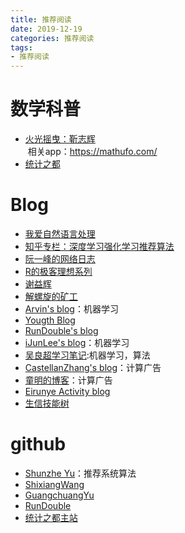 ```yaml
---
title: 推荐阅读
date: 2019-12-19
categories: 推荐阅读
tags:
- 推荐阅读
---
```


# 数学科普

* [火光摇曳：靳志辉](https://bbs.pinggu.org/thread-5520219-1-1.html)  
&nbsp;相关app：https://mathufo.com/  
* [统计之都](https://cosx.org/)  

# Blog

<!-- more -->

* [我爱自然语言处理](http://www.52nlp.cn/)  
* [知乎专栏：深度学习强化学习推荐算法](https://zhuanlan.zhihu.com/c_1122565407583678464)  
* [阮一峰的网络日志](http://www.ruanyifeng.com/blog/archives.html)  
* [R的极客理想系列](http://blog.fens.me/series-r/)  
* [谢益辉](https://yihui.name/)  
* [解螺旋的矿工](http://www.huangshujia.me/)  
* [Arvin's blog](http://www.arvinzyy.cn/)：机器学习  
* [Yougth Blog](http://yougth.top/)  
* [RunDouble's blog](http://iamwr.com/)  
* [iJunLee's blog](https://xijunlee.github.io/2017/06/25/%E6%9C%BA%E5%99%A8%E5%AD%A6%E4%B9%A0%E4%B8%AD%E5%B8%B8%E8%A7%81%E6%BF%80%E6%B4%BB%E5%87%BD%E6%95%B0%E6%80%BB%E7%BB%93/)：机器学习  
* [吴良超学习笔记](http://wulc.me/):机器学习，算法  
* [CastellanZhang's blog](http://castellanzhang.github.io/)：计算广告  
* [童明的博客](http://tongming.github.io/)：计算广告  
* [Eirunye Activity blog](https://eirunye.github.io/)  
* [生信技能树](https://vip.biotrainee.com/)  

# github

* [Shunzhe Yu](https://github.com/chocoluffy)：推荐系统算法  
* [ShixiangWang](https://github.com/ShixiangWang)  
* [GuangchuangYu](https://github.com/GuangchuangYu)  
* [RunDouble](https://github.com/RunDouble)  
* [统计之都主站](https://github.com/cosname/cosx.org)  
